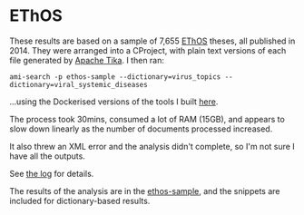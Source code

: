# EThOS

These results are based on a sample of 7,655 [EThOS](https://ethos.bl.uk/) theses, all published in 2014. They were arranged into a CProject, with plain text versions of each file generated by [Apache Tika](https://tika.apache.org/). I then ran:

```
ami-search -p ethos-sample --dictionary=virus_topics --dictionary=viral_systemic_diseases
```

...using the Dockerised versions of the tools I built [here](https://github.com/anjackson/contentminer/).

The process took 30mins, consumed a lot of RAM (15GB), and appears to slow down linearly as the number of documents processed increased.

It also threw an XML error and the analysis didn't complete, so I'm not sure I have all the outputs.

See [the log](./ethos-sample-ami-search.out) for details.

The results of the analysis are in the [ethos-sample](./ethos-sample), and the snippets are included for dictionary-based results.